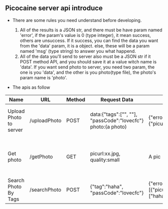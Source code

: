 ## Picocaine server api introduce

- There are some rules you need understand before developing.
    1. All of the results is a JSON str, and there must be have param named 'error', if the param's value is 0 (type integer), it mean success, others are unsuccess. If it success, you can find the data you want from the 'data' param, it is a object. else, these will be a param named 'msg' (type string) to answer you what happend.
    2. All of the data you'll send to server also must be a JSON str if it POST method API, and you should save it at a value witch name is 'data'. If you want send photo to server, you need two param, the one is you 'data', and the other is you photo(type file), the photo's param name is 'photo'.

- The apis as follow

| Name | URL | Method|  Request Data | Response Data | Error Examples | Note |
| --- | --- | --- | --- | --- | --- | --- |
| Upload Photo to server | /uploadPhoto | POST | data:{"tags":["", ""], "passCode":"lovecfc"} photo:(a photo) | {"error":0,"data":{"picurl":"b1b77ec87e3f07d895f95c3166d69dac.png"}} | {"error":1002,"msg":"Photo already exists."}, {"error":1000 ,"msg":"Upload photo faild"} |
| Get photo | /getPhoto | GET | picurl:xx.jpg, quality:small | A pic | {"error":1003,"msg":"Photo not exists."} | The quality can be these: 'small', 'source' |
| Search Photo By Tags | /searchPhoto | POST | {"tag":"haha", "passCode":"lovecfc"} | {"error":0,"data":[{"picurl":"4d4afd7def03d8e0b67d5621f6f9b313.png","tags":["hahaha"]}]} | | None |
